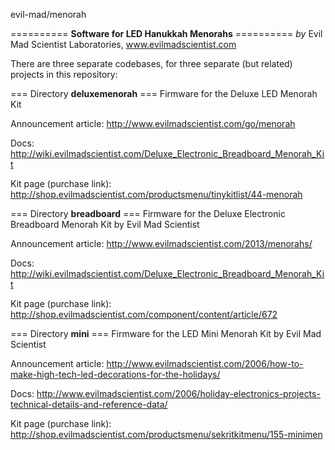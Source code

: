 evil-mad/menorah

========== <b>Software for LED Hanukkah Menorahs</b> ==========
<i>by</i>
Evil Mad Scientist Laboratories, www.evilmadscientist.com

There are three separate codebases, for three separate (but related) projects in this repository:


=== Directory <b>deluxemenorah</b> ===
Firmware for the Deluxe LED Menorah Kit



Announcement article:
http://www.evilmadscientist.com/go/menorah

Docs: 
http://wiki.evilmadscientist.com/Deluxe_Electronic_Breadboard_Menorah_Kit

Kit page (purchase link):
http://shop.evilmadscientist.com/productsmenu/tinykitlist/44-menorah



=== Directory <b>breadboard</b> ===
Firmware for the Deluxe Electronic Breadboard Menorah Kit by Evil Mad Scientist

Announcement article:
http://www.evilmadscientist.com/2013/menorahs/

Docs: 
http://wiki.evilmadscientist.com/Deluxe_Electronic_Breadboard_Menorah_Kit


Kit page (purchase link):
http://shop.evilmadscientist.com/component/content/article/672



=== Directory <b>mini</b> ===
Firmware for the LED Mini Menorah Kit by Evil Mad Scientist

Announcement article:
http://www.evilmadscientist.com/2006/how-to-make-high-tech-led-decorations-for-the-holidays/

Docs: 
http://www.evilmadscientist.com/2006/holiday-electronics-projects-technical-details-and-reference-data/

Kit page (purchase link):
http://shop.evilmadscientist.com/productsmenu/sekritkitmenu/155-minimen
